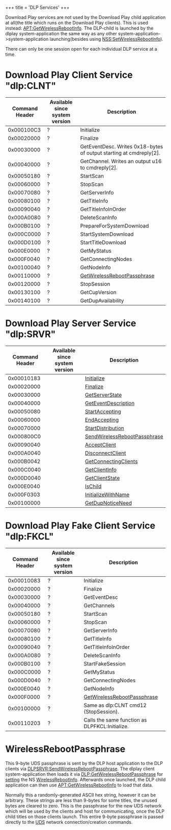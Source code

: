 +++
title = 'DLP Services'
+++

Download Play services are not used by the Download Play child
application at all(the title which runs on the Download Play clients).
This is used instead:
[<APT:GetWirelessRebootInfo>](APT:GetWirelessRebootInfo "wikilink"). The
DLP-child is launched by the dlplay system-application the same way as
any other system-application-\>system-application launching(besides
using
[NSS:SetWirelessRebootInfo](NSS:SetWirelessRebootInfo "wikilink")).

There can only be one session open for each individual DLP service at a
time.

# Download Play Client Service "dlp:CLNT"

| Command Header | Available since system version | Description                                                               |
|----------------|--------------------------------|---------------------------------------------------------------------------|
| 0x000100C3     | ?                              | Initialize                                                                |
| 0x00020000     | ?                              | Finalize                                                                  |
| 0x00030000     | ?                              | GetEventDesc. Writes 0x18-bytes of output starting at cmdreply\[2\].      |
| 0x00040000     | ?                              | GetChannel. Writes an output u16 to cmdreply\[2\].                        |
| 0x00050180     | ?                              | StartScan                                                                 |
| 0x00060000     | ?                              | StopScan                                                                  |
| 0x00070080     | ?                              | GetServerInfo                                                             |
| 0x00080100     | ?                              | GetTitleInfo                                                              |
| 0x00090040     | ?                              | GetTitleInfoInOrder                                                       |
| 0x000A0080     | ?                              | DeleteScanInfo                                                            |
| 0x000B0100     | ?                              | PrepareForSystemDownload                                                  |
| 0x000C0000     | ?                              | StartSystemDownload                                                       |
| 0x000D0100     | ?                              | StartTitleDownload                                                        |
| 0x000E0000     | ?                              | GetMyStatus                                                               |
| 0x000F0040     | ?                              | GetConnectingNodes                                                        |
| 0x00100040     | ?                              | GetNodeInfo                                                               |
| 0x00110000     | ?                              | [GetWirelessRebootPassphrase](DLP:GetWirelessRebootPassphrase "wikilink") |
| 0x00120000     | ?                              | StopSession                                                               |
| 0x00130100     | ?                              | GetCupVersion                                                             |
| 0x00140100     | ?                              | GetDupAvailability                                                        |

# Download Play Server Service "dlp:SRVR"

| Command Header | Available since system version | Description                                                                     |
|----------------|--------------------------------|---------------------------------------------------------------------------------|
| 0x00010183     |                                | [Initialize](DLPSRVR:Initialize "wikilink")                                     |
| 0x00020000     |                                | [Finalize](DLPSRVR:Finalize "wikilink")                                         |
| 0x00030000     |                                | [GetServerState](DLPSRVR:GetServerState "wikilink")                             |
| 0x00040000     |                                | [GetEventDescription](DLPSRVR:GetEventDescription "wikilink")                   |
| 0x00050080     |                                | [StartAccepting](DLPSRVR:StartAccepting "wikilink")                             |
| 0x00060000     |                                | [EndAccepting](DLPSRVR:EndAccepting "wikilink")                                 |
| 0x00070000     |                                | [StartDistribution](DLPSRVR:StartDistribution "wikilink")                       |
| 0x000800C0     |                                | [SendWirelessRebootPassphrase](DLPSRVR:SendWirelessRebootPassphrase "wikilink") |
| 0x00090040     |                                | [AcceptClient](DLPSRVR:AcceptClient "wikilink")                                 |
| 0x000A0040     |                                | [DisconnectClient](DLPSRVR:DisconnectClient "wikilink")                         |
| 0x000B0042     |                                | [GetConnectingClients](DLPSRVR:GetConnectingClients "wikilink")                 |
| 0x000C0040     |                                | [GetClientInfo](DLPSRVR:GetClientInfo "wikilink")                               |
| 0x000D0040     |                                | [GetClientState](DLPSRVR:GetClientState "wikilink")                             |
| 0x000E0040     |                                | [IsChild](DLPSRVR:IsChild "wikilink")                                           |
| 0x000F0303     |                                | [InitializeWithName](DLPSRVR:InitializeWithName "wikilink")                     |
| 0x00100000     |                                | [GetDupNoticeNeed](DLPSRVR:GetDupNoticeNeed "wikilink")                         |

# Download Play Fake Client Service "dlp:FKCL"

| Command Header | Available since system version | Description                                                               |
|----------------|--------------------------------|---------------------------------------------------------------------------|
| 0x00010083     | ?                              | Initialize                                                                |
| 0x00020000     | ?                              | Finalize                                                                  |
| 0x00030000     | ?                              | GetEventDesc                                                              |
| 0x00040000     | ?                              | GetChannels                                                               |
| 0x00050180     | ?                              | StartScan                                                                 |
| 0x00060000     | ?                              | StopScan                                                                  |
| 0x00070080     | ?                              | GetServerInfo                                                             |
| 0x00080100     | ?                              | GetTitleInfo                                                              |
| 0x00090040     | ?                              | GetTitleInfoInOrder                                                       |
| 0x000A0080     | ?                              | DeleteScanInfo                                                            |
| 0x000B0100     | ?                              | StartFakeSession                                                          |
| 0x000C0000     | ?                              | GetMyStatus                                                               |
| 0x000D0040     | ?                              | GetConnectingNodes                                                        |
| 0x000E0040     | ?                              | GetNodeInfo                                                               |
| 0x000F0000     | ?                              | [GetWirelessRebootPassphrase](DLP:GetWirelessRebootPassphrase "wikilink") |
| 0x00100000     | ?                              | Same as dlp:CLNT cmd12 (StopSession).                                     |
| 0x00110203     | ?                              | Calls the same function as DLPFKCL:Initialize.                            |

# WirelessRebootPassphrase

This 9-byte UDS passphrase is sent by the DLP host application to the
DLP clients via
[DLPSRVR:SendWirelessRebootPassphrase](DLPSRVR:SendWirelessRebootPassphrase "wikilink").
The dlplay client system-application then loads it via
[DLP:GetWirelessRebootPassphrase](DLP:GetWirelessRebootPassphrase "wikilink")
for [setting](NSS:SetWirelessRebootInfo "wikilink") the NS
[WirelessRebootInfo](NS_and_APT_Services#wirelessrebootinfo "wikilink").
Afterwards once launched, the DLP child application can then use
[<APT:GetWirelessRebootInfo>](APT:GetWirelessRebootInfo "wikilink") to
load that data.

Normally this a randomly-generated ASCII hex string, however it can be
arbitrary. These strings are less than 9-bytes for some titles, the
unused bytes are cleared to zero. This is the passphrase for the new UDS
network which will be used by the clients and host for communicating,
once the DLP child titles on those clients launch. This entire 9-byte
passphrase is passed directly to the [UDS](NWM_Services "wikilink")
network connection/creation commands.
